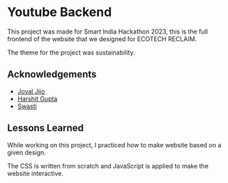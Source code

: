 # Youtube Backend

This project was made for Smart India Hackathon 2023, this is the full frontend of the website that we designed for ECOTECH RECLAIM.

The theme for the project was sustainability.

## Acknowledgements

- [Joyal Jijo](https://github.com/joyal-jij0)
- [Harshit Gupta](https://github.com/harshit-56)
- [Swasti ](https://github.com/codinghub101)

## Lessons Learned

While working on this project, I practiced how to make website based on a given design.

The CSS is written from scratch and JavaScript is applied to make the website interactive.
